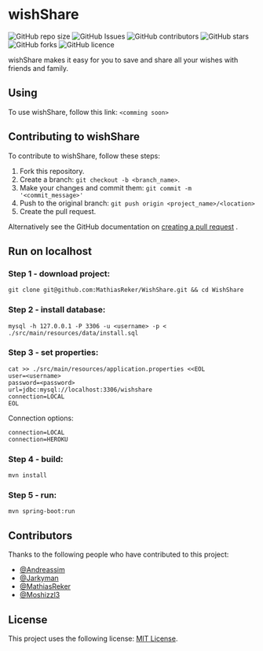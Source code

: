 # wishShare

![GitHub repo size](https://img.shields.io/github/repo-size/MathiasReker/WishShare)
![GitHub Issues](https://img.shields.io/github/issues/MathiasReker/WishShare)
![GitHub contributors](https://img.shields.io/github/contributors/MathiasReker/WishShare)
![GitHub stars](https://img.shields.io/github/stars/MathiasReker/WishShare)
![GitHub forks](https://img.shields.io/github/forks/MathiasReker/WishShare)
![GitHub licence](https://img.shields.io/github/license/MathiasReker/WishShare.svg)

wishShare makes it easy for you to save and share all your wishes with friends and family.

## Using

To use wishShare, follow this link: `<comming soon>`

## Contributing to wishShare

To contribute to wishShare, follow these steps:

1. Fork this repository.
2. Create a branch: `git checkout -b <branch_name>`.
3. Make your changes and commit them: `git commit -m '<commit_message>'`
4. Push to the original branch: `git push origin <project_name>/<location>`
5. Create the pull request.

Alternatively see the GitHub documentation
on [creating a pull request](https://help.github.com/en/github/collaborating-with-issues-and-pull-requests/creating-a-pull-request)
.

## Run on localhost

### Step 1 - download project:

```
git clone git@github.com:MathiasReker/WishShare.git && cd WishShare
```

### Step 2 - install database:

```
mysql -h 127.0.0.1 -P 3306 -u <username> -p < ./src/main/resources/data/install.sql
```

### Step 3 - set properties:

```
cat >> ./src/main/resources/application.properties <<EOL
user=<username>
password=<password>
url=jdbc:mysql://localhost:3306/wishshare
connection=LOCAL
EOL
```

Connection options:

```
connection=LOCAL
connection=HEROKU
```

### Step 4 - build:

```
mvn install
```

### Step 5 - run:

```
mvn spring-boot:run
```

## Contributors

Thanks to the following people who have contributed to this project:

* [@Andreassim](https://github.com/Andreassim)
* [@Jarkyman](https://github.com/Jarkyman)
* [@MathiasReker](https://github.com/MathiasReker)
* [@Moshizzl3](https://github.com/Moshizzl3)

## License

This project uses the following license: [MIT License](https://github.com/MathiasReker/WishShare/blob/develop/LICENSE).
